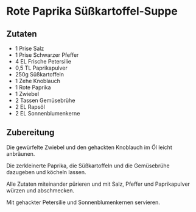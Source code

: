 Rote Paprika Süßkartoffel-Suppe
================

Zutaten
--------------
* 1 Prise Salz
* 1 Prise Schwarzer Pfeffer
* 4 EL Frische Petersilie
* 0,5 TL Paprikapulver
* 250g Süßkartoffeln
* 1 Zehe Knoblauch
* 1 Rote Paprika
* 1 Zwiebel
* 2 Tassen Gemüsebrühe
* 2 EL Rapsöl
* 2 EL Sonnenblumenkerne

Zubereitung
--------------
Die gewürfelte Zwiebel und den gehackten Knoblauch im Öl leicht anbräunen.

Die zerkleinerte Paprika, die Süßkartoffeln und die Gemüsebrühe dazugeben und köcheln lassen.

Alle Zutaten miteinander pürieren und mit Salz, Pfeffer und Paprikapulver würzen und abschmecken.

Mit gehackter Petersilie und Sonnenblumenkernen servieren.